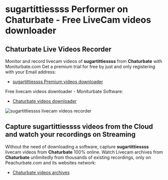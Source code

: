 # sugartittiessss Performer on Chaturbate - Free LiveCam videos downloader

## Chaturbate Live Videos Recorder

Monitor and record livecam videos of **sugartittiessss** from **Chaturbate** with Moniturbate.com
Get a premium trial for free by just and only registering with your Email address:
* [sugartittiessss Premium videos downloader](https://moniturbate.com/request-demo-licence-key.html)

Free livecam videos downloader - Moniturbate Software:
* [Chaturbate videos downloader](https://moniturbate.com/moniturbate-download-software.html)

![sugartittiessss livecam videos recorder](https://peachurnet.com/templates/moniturbate-software.png)


## Capture sugartittiessss videos from the Cloud and watch your recordings on Streaming

Without the need of downloading a software, capture **sugartittiessss** livecam videos from **Chaturbate** 100% online.
Watch Livecam archives from **Chaturbate** unlimitedly from thousands of existing recordings, only on Peachurbate.com and its websites network:
* [Chaturbate videos archives](https://peachurnet.com/)